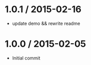 
1.0.1 / 2015-02-16
==================

 * update demo && rewrite readme

1.0.0 / 2015-02-05
==================

 * Initial commit

